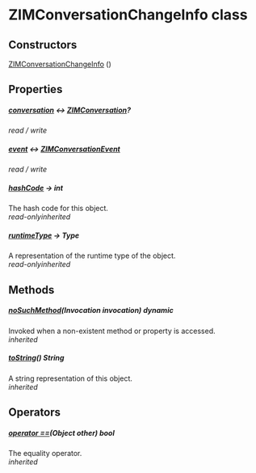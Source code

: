 


# ZIMConversationChangeInfo class













## Constructors

[ZIMConversationChangeInfo](../zego_uikit_prebuilt_live_audio_room/ZIMConversationChangeInfo/ZIMConversationChangeInfo.md) ()

   


## Properties

##### [conversation](../zego_uikit_prebuilt_live_audio_room/ZIMConversationChangeInfo/conversation.md) &#8596; [ZIMConversation](../zego_uikit_prebuilt_live_audio_room/ZIMConversation-class.md)?



  
_<span class="feature">read / write</span>_



##### [event](../zego_uikit_prebuilt_live_audio_room/ZIMConversationChangeInfo/event.md) &#8596; [ZIMConversationEvent](../zego_uikit_prebuilt_live_audio_room/ZIMConversationEvent.md)



  
_<span class="feature">read / write</span>_



##### [hashCode](../zego_uikit_prebuilt_live_audio_room/ZIMConversationChangeInfo/hashCode.md) &#8594; int



The hash code for this object.  
_<span class="feature">read-only</span><span class="feature">inherited</span>_



##### [runtimeType](../zego_uikit_prebuilt_live_audio_room/ZIMConversationChangeInfo/runtimeType.md) &#8594; Type



A representation of the runtime type of the object.  
_<span class="feature">read-only</span><span class="feature">inherited</span>_





## Methods

##### [noSuchMethod](../zego_uikit_prebuilt_live_audio_room/ZIMConversationChangeInfo/noSuchMethod.md)(Invocation invocation) dynamic



Invoked when a non-existent method or property is accessed.  
_<span class="feature">inherited</span>_



##### [toString](../zego_uikit_prebuilt_live_audio_room/ZIMConversationChangeInfo/toString.md)() String



A string representation of this object.  
_<span class="feature">inherited</span>_





## Operators

##### [operator ==](../zego_uikit_prebuilt_live_audio_room/ZIMConversationChangeInfo/operator_equals.md)(Object other) bool



The equality operator.  
_<span class="feature">inherited</span>_















